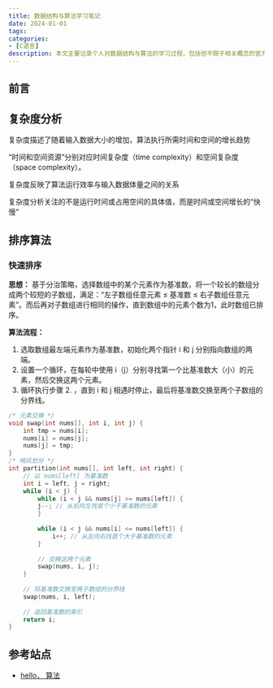 ```yaml
---
title: 数据结构与算法学习笔记
date: 2024-01-01
tags:
categories:
- [C语言]
description: 本文主要记录个人对数据结构与算法的学习过程，包括但不限于相关概念的官方描述、个人的理解、以及C语言的实现等。
---
```




## 前言




## 复杂度分析

复杂度描述了随着输入数据大小的增加，算法执行所需时间和空间的增长趋势

“时间和空间资源”分别对应时间复杂度（time complexity）和空间复杂度（space complexity）。

复杂度反映了算法运行效率与输入数据体量之间的关系

复杂度分析关注的不是运行时间或占用空间的具体值，而是时间或空间增长的“快慢”


## 排序算法

### 快速排序

**思想：** 基于分治策略，选择数组中的某个元素作为基准数，将一个较长的数组分成两个较短的子数组，满足：“左子数组任意元素 ≤ 基准数 ≤ 右子数组任意元素”。而后再对子数组进行相同的操作，直到数组中的元素个数为1，此时数组已排序。

**算法流程：** 
1. 选取数组最左端元素作为基准数，初始化两个指针 i 和 j 分别指向数组的两端。
2. 设置一个循环，在每轮中使用 i（j）分别寻找第一个比基准数大（小）的元素，然后交换这两个元素。
3. 循环执行步骤 2. ，直到 i 和 j 相遇时停止，最后将基准数交换至两个子数组的分界线。

```c
/* 元素交换 */
void swap(int nums[], int i, int j) {
    int tmp = nums[i];
    nums[i] = nums[j];
    nums[j] = tmp;
}
/* 哨兵划分 */
int partition(int nums[], int left, int right) {
    // 以 nums[left] 为基准数
    int i = left, j = right;
    while (i < j) {
        while (i < j && nums[j] >= nums[left]) {
        j--; // 从右向左找首个小于基准数的元素
        }
    
        while (i < j && nums[i] <= nums[left]) {
            i++; // 从左向右找首个大于基准数的元素
        }
        
        // 交换这两个元素
        swap(nums, i, j);
    }
    
    // 将基准数交换至两子数组的分界线
    swap(nums, i, left);
    
    // 返回基准数的索引
    return i;
}
```

## 参考站点


- [hello， 算法](https://github.com/krahets/hello-algo)

